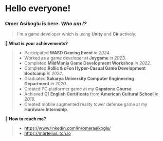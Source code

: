 # Hello everyone!
### Omer Asikoglu is here. ***Who am I?***
>I'm a game developer which is using **Unity** and **C#** actively.

**:rainbow: What is your achievements?**
>- Participated **WASD Gaming Event** _in 2024._
>- Worked as a game developer at **Joygame** _in 2023._
>- Completed **MildMania Game Development Workshop** _in 2022._
>- Completed **Rollic & oFon Hyper-Casual Game Development Bootcamp** _in 2022._
>- Graduated **Sakarya University Computer Engineering Department** _in 2020._
>- Created PC platformer game at my **Capstone Course**.
>- Achieved **C1 English Certificate** from **American Cultural School** _in 2019._
>- Created mobile augmented reality tower defense game at my **Hardware Internship**.

**:tropical_fish: How to reach me?**
>- https://www.linkedin.com/in/omerasikoglu/
>- https://martelius.itch.io

``` diff
 
```
